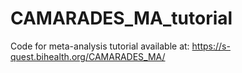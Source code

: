 # CAMARADES_MA_tutorial

Code for meta-analysis tutorial available at: https://s-quest.bihealth.org/CAMARADES_MA/ 
